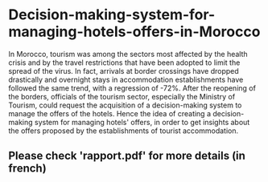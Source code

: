 # Decision-making-system-for-managing-hotels-offers-in-Morocco

In Morocco, tourism was among the sectors most affected by the health crisis and by the travel restrictions that have been adopted to limit the spread of the virus.
In fact, arrivals at border crossings have dropped drastically and overnight stays in accommodation establishments have followed the same trend, with a regression of -72%.
After the reopening of the borders, officials of the tourism sector, especially the Ministry of Tourism, could request the acquisition of a decision-making system to manage the offers of the hotels.
Hence the idea of creating a decision-making system for managing hotels' offers, in order to get insights about the offers proposed by the establishments of tourist accommodation.

## Please check 'rapport.pdf' for more details (in french)
